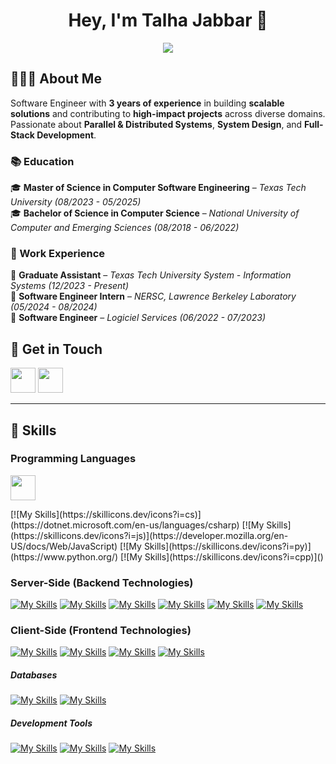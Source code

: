 <h1 align="center">Hey, I'm Talha Jabbar 👋</h1>

<p align="center">
  <img src="https://readme-typing-svg.demolab.com?font=Fira+Code&weight=500&size=22&pause=1000&color=F75C7E&center=true&vCenter=true&width=550&lines=Software+Engineer+|+Backend+Developer;Building+Scalable+and+Efficient+Systems;Passionate+about+APIs,+Microservices,+and+Cloud">
</p>

## 👨🏻‍💻 About Me  
Software Engineer with **3 years of experience** in building **scalable solutions** and contributing to **high-impact projects** across diverse domains. Passionate about **Parallel & Distributed Systems**, **System Design**, and **Full-Stack Development**.  

### 📚 Education  
🎓 **Master of Science in Computer Software Engineering** – *Texas Tech University (08/2023 - 05/2025)*  
🎓 **Bachelor of Science in Computer Science** – *National University of Computer and Emerging Sciences (08/2018 - 06/2022)*  

### 🏢 Work Experience  
💼 **Graduate Assistant** – *Texas Tech University System - Information Systems (12/2023 - Present)*  
💼 **Software Engineer Intern** – *NERSC, Lawrence Berkeley Laboratory (05/2024 - 08/2024)*  
💼 **Software Engineer** – *Logiciel Services (06/2022 - 07/2023)*  

## 📩 Get in Touch  
<p align="left">
  <a href="mailto:muhammadtalha61940@gmail.com"><img src="https://skillicons.dev/icons?i=gmail&theme=dark" height="40"></a>  
  <a href="https://www.linkedin.com/in/m-talha-jabbar/"><img src="https://skillicons.dev/icons?i=linkedin" height="40"></a> 
</p>

---

## 🚀 Skills

### Programming Languages 
<p>
  <img src="https://skillicons.dev/icons?i=cs,js,py,cpp" height="40">
</p>
[![My Skills](https://skillicons.dev/icons?i=cs)](https://dotnet.microsoft.com/en-us/languages/csharp)
[![My Skills](https://skillicons.dev/icons?i=js)](https://developer.mozilla.org/en-US/docs/Web/JavaScript)
[![My Skills](https://skillicons.dev/icons?i=py)](https://www.python.org/)
[![My Skills](https://skillicons.dev/icons?i=cpp)]()

### Server-Side (Backend Technologies)
[![My Skills](https://skillicons.dev/icons?i=dotnet)](https://dotnet.microsoft.com/en-us/)
[![My Skills](https://skillicons.dev/icons?i=nodejs)](https://nodejs.org/en)
[![My Skills](https://skillicons.dev/icons?i=express)](https://expressjs.com/)
[![My Skills](https://skillicons.dev/icons?i=graphql&theme=dark&perline=15)](https://skillicons.dev)
[![My Skills](https://skillicons.dev/icons?i=redis)](https://redis.io/)
[![My Skills](https://skillicons.dev/icons?i=rabbitmq)](https://www.rabbitmq.com/)

### Client-Side (Frontend Technologies)
[![My Skills](https://skillicons.dev/icons?i=ts)](https://www.typescriptlang.org/)
[![My Skills](https://skillicons.dev/icons?i=bootstrap&theme=dark&perline=15)](https://skillicons.dev)
[![My Skills](https://skillicons.dev/icons?i=react)](https://react.dev/)
[![My Skills](https://skillicons.dev/icons?i=redux)](https://redux.js.org/)

##### Databases
[![My Skills](https://skillicons.dev/icons?i=mysql)](https://www.mysql.com/)
[![My Skills](https://skillicons.dev/icons?i=mongodb)](https://www.mongodb.com/)

##### Development Tools
[![My Skills](https://skillicons.dev/icons?i=git)](https://git-scm.com/)
[![My Skills](https://skillicons.dev/icons?i=docker)](https://www.docker.com/)
[![My Skills](https://skillicons.dev/icons?i=postman)](https://www.postman.com/)
